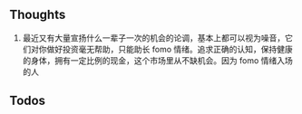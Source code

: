 ## Thoughts
1. 最近又有大量宣扬什么一辈子一次的机会的论调，基本上都可以视为噪音，它们对你做好投资毫无帮助，只能助长 fomo 情绪。追求正确的认知，保持健康的身体，拥有一定比例的现金，这个市场里从不缺机会。因为 fomo 情绪入场的人
## Todos
